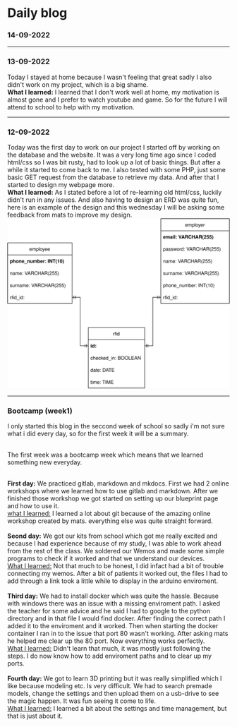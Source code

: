 # Daily blog

### 14-09-2022


---

### 13-09-2022
Today I stayed at home because I wasn't feeling that great sadly I also didn't work on my project, which is a big shame.<br>
**What I learned:** I learned that I don't work well at home, my motivation is almost gone and I prefer to watch youtube and game. So for the future I will attend to school to help with my motivation.

---

### 12-09-2022
Today was the first day to work on our project I started off by working on the database and the website. It was a very long time ago since I coded html/css so I was bit rusty, had to look up a lot of basic things. But after a while it started to come back to me. I also tested with some PHP, just some basic GET request from the database to retrieve my data. And after that I started to design my webpage more.<br>
**What I learned:** As I stated before a lot of re-learning old html/css, luckily didn't run in any issues. And also having to design an ERD was quite fun, here is an example of the design and this wednesday I will be asking some feedback from mats to improve my design.<br>
![First ERD design.](/docs/images/DatabaseStructure.drawio.svg)

---

### Bootcamp (week1)
I only started this blog in the seccond week of school so sadly i'm not sure what i did every day, so for the first week it will be a summary.<br><br>

The first week was a bootcamp week which means that we learned something new everyday.<br><br>

**First day:** We practiced gitlab, markdown and mkdocs. First we had 2 online workshops where we learned how to use gitlab and markdown. After we finished those workshop we got started on setting up our blueprint page and how to use it.<br>
<u>what I learned:</u> I learned a lot about git because of the amazing online workshop created by mats. everything else was quite straight forward.<br><br>
**Seond day:** We got our kits from school which got me really excited and because I had experience because of my study, I was able to work ahead from the rest of the class. We soldered our Wemos and made some simple programs to check if it worked and that we understand our devices.<br>
<u>What I learned:</u> Not that much to be honest, I did infact had a bit of trouble connecting my wemos. After a bit of patients it worked out, the files I had to add through a link took a little while to display in the arduino enviroment.<br><br>
**Third day:** We had to install docker which was quite the hassle. Because with windows there was an issue with a missing enviroment path. I asked the teacher for some advice and he said I had to google to the python directory and in that file I would find docker. After finding the correct path I added it to the enviroment and it worked. Then when starting the docker container I ran in to the issue that port 80 wasn't working. After asking mats he helped me clear up the 80 port. Now everything works perfectly.<br>
<u>What I learned:</u> Didn't learn that much, it was mostly just following the steps. I do now know how to add enviroment paths and to clear up my ports.<br><br>
**Fourth day:** We got to learn 3D printing but it was really simplified which I like because modeling etc. Is very difficult. We had to search premade models, change the settings and then upload them on a usb-drive to see the magic happen. It was fun seeing it come to life.<br>
<u>What I learned:</u> I learned a bit about the settings and time management, but that is just about it.